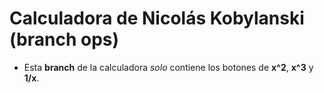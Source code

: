 # Calculadora de Nicolás Kobylanski (branch ops)

- Esta **branch** de la calculadora *solo* contiene los botones de **x^2**, **x^3** y **1/x**.
